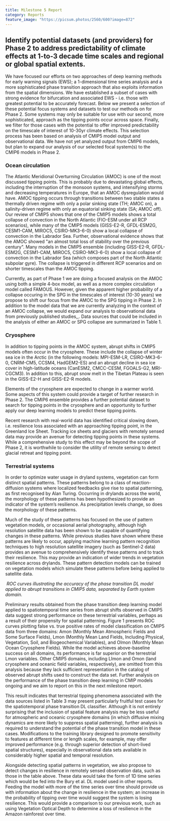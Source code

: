 ```yaml
---
title: Milestone 5 Report
category: Reports
feature_image: "https://picsum.photos/2560/600?image=872"
---
```


<!-- more -->

## Identify potential datasets (and providers) for Phase 2 to address predictability of climate effects at 1-to-3 decade time scales and regional or global spatial extents.
We have focused our efforts on two approaches of deep learning methods for early warning signals (EWS); a 1-dimensional time series analysis and a more sophisticated phase transition approach that also exploits information from the spatial dimensions.  We have established a subset of cases with strong evidence for bifurcation and associated EWS - i.e. those with greatest potential to be accurately forecast. Below we present a selection of these potential focus systems and datasets to test our methods on for Phase 2. Some systems may only be suitable for use with our second, more sophisticated, approach as the tipping points occur across space. Finally, we filter for those cases with the potential to offer improved predictability on the timescale of interest of 10-30yr climate effects. This selection process has been based on analysis of CMIP5 model output and observational data. We have not yet analyzed output from CMIP6 models, but plan to expand our analysis of our selected focal system(s) to the CMIP6 models in Phase 2.

### Ocean circulation
The Atlantic Meridional Overturning Circulation (AMOC) is one of the most discussed tipping points. This is probably due to devastating global effects, including the interruption of the monsoon systems, and intensifying storms and decreasing temperatures in Europe, that an AMOC dysregulation would have. AMOC tipping occurs through transitions between two stable states a thermally driven regime with only a polar sinking state (TH; AMOC on), a salinity-driven regime with only an equatorial sinking state (SA; AMOC off). Our review of CMIP5 shows that one of the CMIP5 models shows a total collapse of convection in the North Atlantic (FIO-ESM under all RCP scenarios), while many of the CMIP5 models (GISS-E2-R, GFDL-ESM2G, CESM1-CAM, MIROC5, CSIRO-MK3-6-0) show a local collapse of convection in the Labrador Sea. Further, observational evidence shows that the AMOC showed "an almost total loss of stability over the previous century". Many models in the CMIP5 ensemble (including GISS-E2-R, GFDL-ESM2G, CESM1-CAM, MIROC5, CSIRO-MK3-6-0) show a local collapse of convection in the Labrador Sea (which composes part of the North Atlantic subpolar gyre). The collapse is triggered in different RCP scenarios and on shorter timescales than the AMOC tipping. 

Currently, as part of Phase 1 we are doing a focused analysis on the AMOC using both a simple 4-box model, as well as a more complex circulation model called FAMOUS. However, given the apparent higher probability of a collapse occuring in the SPG in the timescales of interest (10-30 years) we propose to shift our focus from the AMOC to the SPG tipping in Phase 2. In addition to the model data that we are currently analyzing in the context of an AMOC collapse, we would expand our analysis to observational data from previously published studies,,. Data sources that could be included in the analysis of either an AMOC or SPG collapse are summarized in Table 1.

### Cryosphere
In addition to tipping points in the AMOC system, abrupt shifts in CMIP5 models often occur in the cryosphere. These include the collapse of winter sea ice in the Arctic (in the following models: MPI-ESM-LR, CSIRO-MK3-6-0, CNRM-CM5, CCSM4, HadGEM2-ES) and an abrupt decline in sea ice cover in high-latitude oceans (CanESM2, CMCC-CESM, FGOALS-G2, MRI-CGCM3). In addition to this, abrupt snow melt in the Tibetan Plateau is seen in the GISS-E2-H and GISS-E2-R models.

Elements of the cryosphere are expected to change in a warmer world. Some aspects of this system could provide a target of further research in Phase 2. The CMIP6 ensemble provides a further potential dataset to search for tipping points in the cryosphere and an opportunity to further apply our deep learning models to predict these tipping points.

Recent research with real-world data has identified critical slowing down, i.e. resilience loss associated with an approaching tipping point, in the Greenland Ice Sheet. Tracking ice sheets and glaciers with remotely sensed data may provide an avenue for detecting tipping points in these systems. While a comprehensive study to this effect may be beyond the scope of Phase 2, it is worthwhile to consider the utility of remote sensing to detect glacial retreat and tipping point.

### Terrestrial systems
In order to optimize water usage in dryland systems, vegetation can form distinct spatial patterns. These patterns belong to a class of reaction-diffusion systems where localized feedbacks give rise to spatial patterning, as first recognised by Alan Turing. Occurring in drylands across the world, the morphology of these patterns has been hypothesized to provide an indicator of the system’s resilience.  As precipitation levels change, so does the morphology of these patterns.

Much of the study of these patterns has focused on the use of pattern vegetation models, or occasional aerial photography, although high resolution satellite data has been shown to be capable of quantifying changes in these patterns. While previous studies have shown where these patterns are likely to occur, applying machine learning pattern recognition techniques to high resolution satellite imagery (such as Sentinel-2 data) provides an avenue to comprehensively identify these patterns and to track their resilience.  This may provide an indication of wider trends in vegetation resilience across drylands. These pattern detection models can be trained on vegetation models which simulate these patterns before being applied to satellite data.

![]()
*ROC curves illustrating the accuracy of the phase transition DL model applied to abrupt transitions in CMIP5 data, separated by Earth system domain.*

Preliminary results obtained from the phase transition deep learning model applied to spatiotemporal time series from abrupt shifts observed in CMIP5 data suggest strong performance on these terrestrial variables, perhaps as a result of their propensity for spatial patterning. Figure 1 presents ROC curves plotting false vs. true positive rates of model classification on CMIP5 data from three domains: Amon (Monthly Mean Atmospheric Fields and Some Surface Fields), Lmon (Monthly Mean Land Fields, Including Physical, Vegetation, Soil, and Biogeochemical Variables), and OImon (Monthly Mean Ocean Cryosphere Fields). While the model achieves above-baseline success on all domains, its performance is far superior on the terrestrial Lmon variables. Other CMIP5 domains, including LImon and Omon (land cryosphere and oceanic field variables, respectively), are omitted from this analysis because they lack sufficient representation in the catalog of observed abrupt shifts used to construct the data set. Further analysis on the performance of the phase transition deep learning in CMIP models ongoing and we aim to report on this in the next milestone report.

This result indicates that terrestrial tipping phenomena associated with the data sources listed in Table 3 may present particularly fruitful test cases for the spatiotemporal phase transition DL classifier. Although it is not entirely surprising that the inclusion of spatial feature analysis may be less useful for atmospheric and oceanic cryosphere domains (in which diffusive mixing dynamics are more likely to suppress spatial patterning), further analysis is required to understand the potential of the phase transition model in these cases. Modifications to the training library designed to promote sensitivity to features at different time or length scales, for example, may offer improved performance (e.g. through superior detection of short-lived spatial structures), especially in observational data sets available in considerably higher spatial and temporal resolution.

Alongside detecting spatial patterns in vegetation, we also propose to detect changes in resilience in remotely sensed observation data, such as those in the table above. These data would take the form of 1D time series which would be fed into the Bury et al. DL model used in other reports. Feeding the model with more of the time series over time should provide us with information about the change in resilience in the system; an increase in the probability of tipping over time would suggest the system is losing resilience. This would provide a comparison to our previous work, such as using Vegetation Optical Depth to determine a loss of resilience in the Amazon rainforest over time. 



